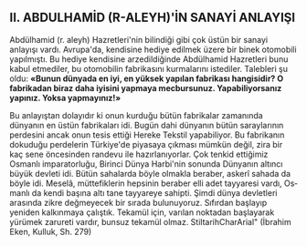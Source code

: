 ## II. ABDULHAMİD (R-ALEYH)'İN SANAYİ ANLAYIŞI

Abdülhamid (r. aleyh) Hazretleri'nin bilindi­ği gibi çok üstün bir sanayi anlayışı vardı. Av­rupa'da, kendisine hediye edilmek üzere bir bi­nek otomobili yapılmıştı. Bu hediye kendisine arzedildiğinde Abdülhamid Hazretleri bunu ka­bul etmediler, bu otomobilin fabrikasını kurma­larını istediler. Talebleri şu oldu: **«Bunun dün­yada en iyi, en yüksek yapılan fabrikası han­gisidir? O fabrikadan biraz daha iyisini yapma­ya mecbursunuz. Yapabiliyorsanız yapınız. Yok­sa yapmayınız!»**

Bu anlayıştan dolayıdır ki onun kurduğu bütün fabrikalar zamanında dünyanın en üstün fabrikaları idi. Bugün dahi dünyanın bütün sa­raylarının perdesini ancak onun tesis ettiği Hereke Tekstil yapabiliyor. Bu fabrikanın doku­duğu perdelerin Türkiye'de piyasaya çıkması mümkün değil, zira bir kaç sene öncesinden randevu ile hazırlanıyorlar. Çok tenkid ettiği­miz Osmanlı imparatorluğu, Birinci Dünya Harbi'nin sonunda Dünyanın altıncı büyük devleti idi. Bütün sahalarda böyle olmakla beraber, as­kerî sahada da böyle idi. Meselâ, müttefiklerin hepsinin beraber elli adet tayyaresi vardı, Os­manlı da kendi başına altı tane tayyareye sa­hipti. Şimdi dünya devletleri arasında zikre değ­meyecek bir sırada bulunuyoruz. Sıfırdan baş­layıp yeniden kalkınmaya çalıştık. Tekamül için, varılan noktadan başlayarak yürümek zarureti vardır, bunsuz tekamül olmaz.
StiltarihCharArial"
(İbrahim Eken, Kulluk, Sh. 279)
